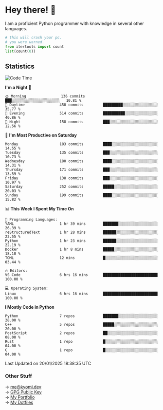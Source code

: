 # Hey there! 👋

I am a proficient Python programmer with knowledge in several other languages.

```py
# this will crash your pc.
# you were warned.
from itertools import count
list(count(0))
```

## Statistics
<!--START_SECTION:waka-->
![Code Time](http://img.shields.io/badge/Code%20Time-1%2C693%20hrs%2020%20mins-blue)

**I'm a Night 🦉** 

```text
🌞 Morning                136 commits         ███░░░░░░░░░░░░░░░░░░░░░░   10.81 % 
🌆 Daytime                450 commits         █████████░░░░░░░░░░░░░░░░   35.77 % 
🌃 Evening                514 commits         ██████████░░░░░░░░░░░░░░░   40.86 % 
🌙 Night                  158 commits         ███░░░░░░░░░░░░░░░░░░░░░░   12.56 % 
```
📅 **I'm Most Productive on Saturday** 

```text
Monday                   183 commits         ████░░░░░░░░░░░░░░░░░░░░░   14.55 % 
Tuesday                  135 commits         ███░░░░░░░░░░░░░░░░░░░░░░   10.73 % 
Wednesday                180 commits         ████░░░░░░░░░░░░░░░░░░░░░   14.31 % 
Thursday                 171 commits         ███░░░░░░░░░░░░░░░░░░░░░░   13.59 % 
Friday                   138 commits         ███░░░░░░░░░░░░░░░░░░░░░░   10.97 % 
Saturday                 252 commits         █████░░░░░░░░░░░░░░░░░░░░   20.03 % 
Sunday                   199 commits         ████░░░░░░░░░░░░░░░░░░░░░   15.82 % 
```


📊 **This Week I Spent My Time On** 

```text
💬 Programming Languages: 
YAML                     1 hr 39 mins        ███████░░░░░░░░░░░░░░░░░░   26.39 % 
reStructuredText         1 hr 28 mins        ██████░░░░░░░░░░░░░░░░░░░   23.55 % 
Python                   1 hr 23 mins        ██████░░░░░░░░░░░░░░░░░░░   22.19 % 
Docker                   1 hr 8 mins         █████░░░░░░░░░░░░░░░░░░░░   18.10 % 
TOML                     12 mins             █░░░░░░░░░░░░░░░░░░░░░░░░   03.44 % 

🔥 Editors: 
VS Code                  6 hrs 16 mins       █████████████████████████   100.00 % 

💻 Operating System: 
Linux                    6 hrs 16 mins       █████████████████████████   100.00 % 
```

**I Mostly Code in Python** 

```text
Python                   7 repos             ███████░░░░░░░░░░░░░░░░░░   28.00 % 
C++                      5 repos             █████░░░░░░░░░░░░░░░░░░░░   20.00 % 
PostScript               2 repos             ██░░░░░░░░░░░░░░░░░░░░░░░   08.00 % 
Rust                     1 repo              █░░░░░░░░░░░░░░░░░░░░░░░░   04.00 % 
C                        1 repo              █░░░░░░░░░░░░░░░░░░░░░░░░   04.00 % 
```




 Last Updated on 20/01/2025 18:38:35 UTC
<!--END_SECTION:waka-->

### Other Stuff

→ [me@kyomi.dev](mailto:me@kyomi.dev)\
→ [GPG Public Key](https://github.com/bitterteriyaki.gpg)\
→ [My Portfolio](https://kyomi.dev)\
→ [My Dotfiles](https://github.com/bitterteriyaki/dotfiles)
